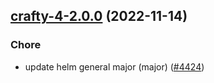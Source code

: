 

## [crafty-4-2.0.0](https://github.com/truecharts/charts/compare/crafty-4-1.0.4...crafty-4-2.0.0) (2022-11-14)

### Chore

- update helm general major (major) ([#4424](https://github.com/truecharts/charts/issues/4424))
  
  